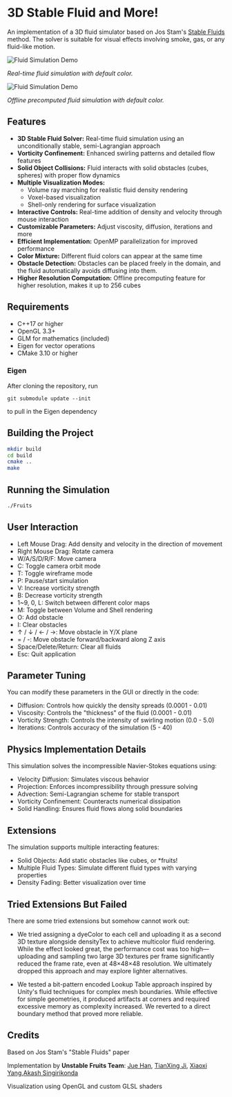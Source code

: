 # 3D Stable Fluid and More!

An implementation of a 3D fluid simulator based on Jos Stam's [Stable Fluids](https://pages.cs.wisc.edu/~chaol/data/cs777/stam-stable_fluids.pdf) method. The solver is suitable for visual effects involving smoke, gas, or any fluid-like motion.

![Fluid Simulation Demo](./example-meshes/example.gif)

*Real-time fluid simulation with default color.*

![Fluid Simulation Demo](./example-meshes/olexample.gif)

*Offline precomputed fluid simulation with default color.*

## Features

- **3D Stable Fluid Solver:** Real-time fluid simulation using an unconditionally stable, semi-Lagrangian approach
- **Vorticity Confinement:** Enhanced swirling patterns and detailed flow features
- **Solid Object Collisions:** Fluid interacts with solid obstacles (cubes, spheres) with proper flow dynamics
- **Multiple Visualization Modes:**
  - Volume ray marching for realistic fluid density rendering
  - Voxel-based visualization
  - Shell-only rendering for surface visualization
- **Interactive Controls:** Real-time addition of density and velocity through mouse interaction
- **Customizable Parameters:** Adjust viscosity, diffusion, iterations and more
- **Efficient Implementation:** OpenMP parallelization for improved performance
- **Color Mixture:** Different fluid colors can appear at the same time
- **Obstacle Detection:** Obstacles can be placed freely in the domain, and the fluid automatically avoids diffusing into them.
- **Higher Resolution Computation:** Offline precomputing feature for higher resolution, makes it up to 256 cubes

## Requirements

- C++17 or higher
- OpenGL 3.3+
- GLM for mathematics (included)
- Eigen for vector operations
- CMake 3.10 or higher

### Eigen

After cloning the repository, run
```
git submodule update --init
```
to pull in the Eigen dependency

## Building the Project

```bash
mkdir build
cd build
cmake ..
make
```

## Running the Simulation 
```bash
./Fruits
```

## User Interaction

- Left Mouse Drag: Add density and velocity in the direction of movement
- Right Mouse Drag: Rotate camera
- W/A/S/D/R/F: Move camera
- C: Toggle camera orbit mode
- T: Toggle wireframe mode
- P: Pause/start simulation
- V: Increase vorticity strength
- B: Decrease vorticity strength
- 1~9, 0, L: Switch between different color maps
- M: Toggle between Volume and Shell rendering
- O: Add obstacle
- I: Clear obstacles
- ↑ / ↓ / ← / →: Move obstacle in Y/X plane
- = / -: Move obstacle forward/backward along Z axis
- Space/Delete/Return: Clear all fluids
- Esc: Quit application

## Parameter Tuning
You can modify these parameters in the GUI or directly in the code:

 - Diffusion: Controls how quickly the density spreads (0.0001 - 0.01)
 - Viscosity: Controls the "thickness" of the fluid (0.0001 - 0.01)
 - Vorticity Strength: Controls the intensity of swirling motion (0.0 - 5.0)
 - Iterations: Controls accuracy of the simulation (5 - 40)

## Physics Implementation Details
This simulation solves the incompressible Navier-Stokes equations using:

 - Velocity Diffusion: Simulates viscous behavior
 - Projection: Enforces incompressibility through pressure solving
 - Advection: Semi-Lagrangian scheme for stable transport
 - Vorticity Confinement: Counteracts numerical dissipation
 - Solid Handling: Ensures fluid flows along solid boundaries
   
## Extensions
The simulation supports multiple interacting features:

- Solid Objects: Add static obstacles like cubes, or *fruits!
- Multiple Fluid Types: Simulate different fluid types with varying properties
- Density Fading: Better visualization over time

## Tried Extensions But Failed
There are some tried extensions but somehow cannot work out:

 - We tried assigning a dyeColor to each cell and uploading it as a second 3D texture alongside densityTex to achieve multicolor fluid rendering. While the effect looked great, the performance cost was too high—uploading and sampling two large 3D textures per frame significantly reduced the frame rate, even at 48×48×48 resolution. We ultimately dropped this approach and may explore lighter alternatives.
 
- We tested a bit-pattern encoded Lookup Table approach inspired by Unity's fluid techniques for complex mesh boundaries. While effective for simple geometries, it produced artifacts at corners and required excessive memory as complexity increased. We reverted to a direct boundary method that proved more reliable.
## Credits
Based on Jos Stam's "Stable Fluids" paper

Implementation by **Unstable Fruits Team**: 
[Jue Han](https://github.com/amk09),
[TianXing Ji](https://github.com/TianxingJi), 
[Xiaoxi Yang](https://github.com/yangxiaoxi65),[Akash Singirikonda](https://github.com/AkashSingirikonda)

Visualization using OpenGL and custom GLSL shaders





